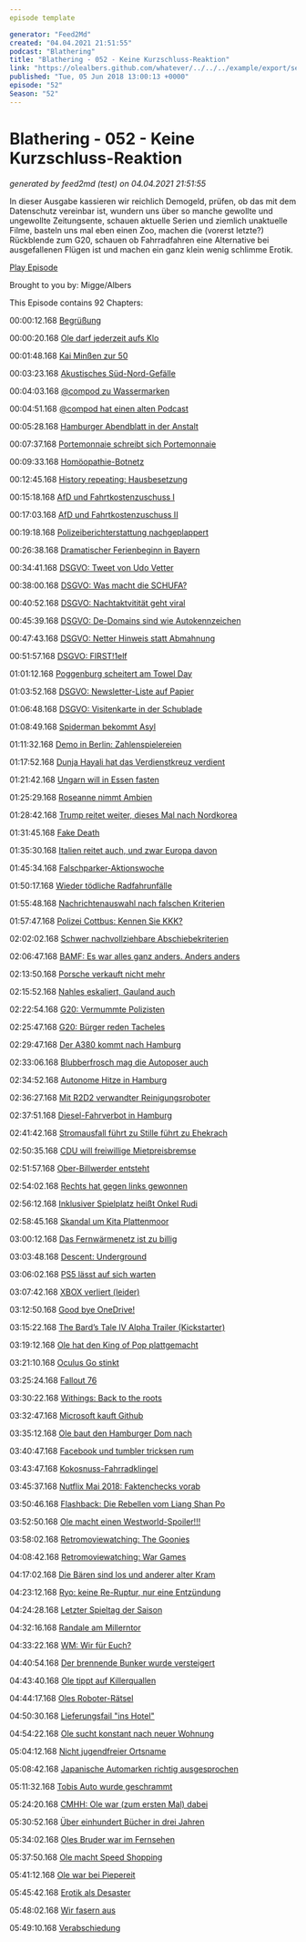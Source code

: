 ```yaml
---
episode template

generator: "Feed2Md"
created: "04.04.2021 21:51:55"
podcast: "Blathering"
title: "Blathering - 052 - Keine Kurzschluss-Reaktion"
link: "https://olealbers.github.com/whatever/../../../example/export/seasons/3/2018/6/Blathering - 052 - Keine Kurzschluss-Reaktion.md"
published: "Tue, 05 Jun 2018 13:00:13 +0000"
episode: "52"
Season: "52"
---
```


# Blathering - 052 - Keine Kurzschluss-Reaktion
_generated by feed2md (test) on 04.04.2021 21:51:55_

In dieser Ausgabe kassieren wir reichlich Demogeld, prüfen, ob das mit dem Datenschutz vereinbar ist, wundern uns über so manche gewollte und ungewollte Zeitungsente, schauen aktuelle Serien und ziemlich unaktuelle Filme, basteln uns mal eben einen Zoo, machen die (vorerst letzte?) Rückblende zum G20, schauen ob Fahrradfahren eine Alternative bei ausgefallenen Flügen ist und machen ein ganz klein wenig schlimme Erotik.

[Play Episode](https://www.blathering.de/podlove/file/482/s/feed/c/mp3/blathering_052.mp3)

Brought to you by: Migge/Albers

This Episode contains 92 Chapters:


00:00:12.168 [Begrüßung]()

00:00:20.168 [Ole darf jederzeit aufs Klo](https://twitter.com/stammtischphilo/status/1001186715502071808?s=21)

00:01:48.168 [Kai Minßen zur 50](https://plus.google.com/u/1/105371982781732031773/posts/BE6sk2DTY3s)

00:03:23.168 [Akustisches Süd-Nord-Gefälle](http://www.sueddeutsche.de/politik/vor-gipfeltreffen-suedkorea-stoppt-lautsprecher-beschallung-nach-norden-1.3955804)

00:04:03.168 [@compod zu Wassermarken](https://de.wikipedia.org/wiki/Cloaca_Maxima)

00:04:51.168 [@compod hat einen alten Podcast](http://www.compyblog.de/categories/14-Podcast)

00:05:28.168 [Hamburger Abendblatt in der Anstalt](https://www.zdf.de/comedy/die-anstalt/die-anstalt-vom-22-mai-2018-100.html)

00:07:37.168 [Portemonnaie schreibt sich Portemonnaie](https://www.wnycstudios.org/story/more-or-less-human/)

00:09:33.168 [Homöopathie-Botnetz](https://www.buzzfeed.com/de/karstenschmehl/twitter-bots-netzwerk-homoeopathie-fake-user-dzvhae)

00:12:45.168 [History repeating: Hausbesetzung](http://www.schleckysilberstein.com/2018/05/warum-kein-weg-am-hauser-besetzen-vorbei-fuhrt/)

00:15:18.168 [AfD und Fahrtkostenzuschuss I](https://exif-recherche.org/?p=3701)

00:17:03.168 [AfD und Fahrtkostenzuschuss II](http://www.tagesschau.de/inland/afd-flug-russland-103.html)

00:19:18.168 [Polizeiberichterstattung nachgeplappert](https://bildblog.de/98573/hitzacker-polizei-nachplapperei-und-steineschmeisser-aus-dem-archiv/)

00:26:38.168 [Dramatischer Ferienbeginn in Bayern](http://www.spiegel.de/lebenundlernen/schule/nuernberg-und-memmingen-polizei-erwischt-20-familien-beim-schulschwaenzen-a-1208818.html)

00:34:41.168 [DSGVO: Tweet von Udo Vetter](https://twitter.com/udovetter/status/1001497849492893697)

00:38:00.168 [DSGVO: Was macht die SCHUFA?](https://www.datenschutzbeauftragter-info.de/schufa-co-was-aendert-sich-fuer-auskunfteien-durch-die-dsgvo/)

00:40:52.168 [DSGVO: Nachtaktvitität geht viral](https://plus.google.com/+OleAlbers/posts/QweZyNkShkv)

00:45:39.168 [DSGVO: De-Domains sind wie Autokennzeichen](https://www.golem.de/news/denic-deutsches-whois-wird-zur-selbstauskunft-1805-134586.html)

00:47:43.168 [DSGVO: Netter Hinweis statt Abmahnung](https://wiki.apache.org/httpd/RewriteHTTPToHTTPS)

00:51:57.168 [DSGVO: FIRST!1elf](https://www.heise.de/newsticker/meldung/DSGVO-Die-Abmahn-Maschinerie-ist-angelaufen-4061044.html)

01:01:12.168 [Poggenburg scheitert am Towel Day](https://plus.google.com/+CarstenBuchholz/posts/bku2moNUPUH)

01:03:52.168 [DSGVO: Newsletter-Liste auf Papier]()

01:06:48.168 [DSGVO: Visitenkarte in der Schublade](https://twitter.com/sas_assion/status/999254012481490944)

01:08:49.168 [Spiderman bekommt Asyl](https://www.theguardian.com/world/2018/may/28/spider-man-of-paris-climbs-four-storeys-to-rescue-dangling-boy)

01:11:32.168 [Demo in Berlin: Zahlenspielereien](http://faktenfinder.tagesschau.de/schaetzung-teilnehmerzahlen-101.html)

01:17:52.168 [Dunja Hayali hat das Verdienstkreuz verdient](https://de.wikipedia.org/wiki/Dunja_Hayali)

01:21:42.168 [Ungarn will in Essen fasten](http://www.tagesschau.de/ausland/essen-fasten-ungarn-101.html)

01:25:29.168 [Roseanne nimmt Ambien](https://www.zeit.de/kultur/film/2018-06/roseanne-barr-sitcom-absetzung-unterhaltungsbranche-rassismus-donald-trump)

01:28:42.168 [Trump reitet weiter, dieses Mal nach Nordkorea](https://www.theguardian.com/us-news/2018/may/24/trump-cancels-north-korea-nuclear-summit)

01:31:45.168 [Fake Death](https://www.welt.de/politik/ausland/article176825031/Russischer-Journalist-Bedauere-dass-Babtschenko-an-dieser-Provokation-teilgenommen-hat.html)

01:35:30.168 [Italien reitet auch, und zwar Europa davon](https://www.tagesschau.de/ausland/italien-325.html)

01:45:34.168 [Falschparker-Aktionswoche](http://itstartedwithafight.de/2018/04/24/bundesweite-falschparker-aktionswoche/)

01:50:17.168 [Wieder tödliche Radfahrunfälle](https://twitter.com/reinboth/status/1001013417958834176)

01:55:48.168 [Nachrichtenauswahl nach falschen Kriterien](https://www.mdr.de/sachsen-anhalt/magdeburg/ausschreitungen-fcm-aufstiegsnacht-100.html)

01:57:47.168 [Polizei Cottbus: Kennen Sie KKK?](https://www.tagesspiegel.de/berlin/cottbus-polizisten-lassen-neonazis-gewaehren-innenminister-nach-ku-klux-klan-aktion-dazu-faellt-mir-nichts-mehr-ein/22628372.html)

02:02:02.168 [Schwer nachvollziehbare Abschiebekriterien](https://www.merkur.de/bayern/bayern-behoerden-duerfen-hochschwangere-asylbewerberin-nicht-abschieben-9912170.html)

02:06:47.168 [BAMF: Es war alles ganz anders. Anders anders](http://www.fr.de/politik/bamf-affaere-zweifel-am-skandal-mehren-sich-a-1517383)

02:13:50.168 [Porsche verkauft nicht mehr](http://www.faz.net/aktuell/wirtschaft/unternehmen/neue-abgasnormen-fuer-benziner-bremsen-porsche-15620745.html)

02:15:52.168 [Nahles eskaliert, Gauland auch](https://www.pnp.de/nachrichten/politik/2958688_Andrea-Nahles-SPD-Wir-koennen-nicht-alle-bei-uns-aufnehmen.html)

02:22:54.168 [G20: Vermummte Polizisten](https://plus.google.com/+OleAlbers/posts/NXojANKnd8W)

02:25:47.168 [G20: Bürger reden Tacheles](https://www.hamburgische-buergerschaft.de/nachrichten/11083508/g20-sonderausschuss-oeffentliche-anhoerung/)

02:29:47.168 [Der A380 kommt nach Hamburg](https://www.hamburg1.de/nachrichten/35897/Airbus_A380_verkehrt_nun_ab_Hamburg.html)

02:33:06.168 [Blubberfrosch mag die Autoposer auch](https://twitter.com/blubberfrosch/status/1001175148182032384)

02:34:52.168 [Autonome Hitze in Hamburg](https://dialog.hochbahn.de/bus-in-zukunft/autonome-e-busse-fuer-hamburg-das-projekt-heat/)

02:36:27.168 [Mit R2D2 verwandter Reinigungsroboter]()

02:37:51.168 [Diesel-Fahrverbot in Hamburg](https://www.ndr.de/nachrichten/hamburg/Diesel-Fahrverbot-Fragen-und-Antworten,fahrverbote120.html)

02:41:42.168 [Stromausfall führt zu Stille führt zu Ehekrach](https://twitter.com/stammtischphilo/status/1003265069638176769)

02:50:35.168 [CDU will freiwillige Mietpreisbremse](https://www.ndr.de/nachrichten/hamburg/Hamburgs-CDU-fordert-Mietpreisbremse,mietpreis106.html)

02:51:57.168 [Ober-Billwerder entsteht](https://www.oberbillwerder-hamburg.de/)

02:54:02.168 [Rechts hat gegen links gewonnen](https://www.ndr.de/nachrichten/hamburg/Schulschach-Rechtes-Alsterufer-gewinnt,schach266.html)

02:56:12.168 [Inklusiver Spielplatz heißt Onkel Rudi](https://www.hamburg1.de/nachrichten/35861/Erster_inklusiver_Spielplatz.html)

02:58:45.168 [Skandal um Kita Plattenmoor](https://www.hamburg1.de/nachrichten/35909/Schwere_Vorwuerfe_gegen_Kita_Plaggenmoor.html)

03:00:12.168 [Das Fernwärmenetz ist zu billig](https://www.hamburg1.de/nachrichten/35956/Vattenfall_Fernwaermenetz_auf_645_Million_Euro_festgelegt.html)

03:03:48.168 [Descent: Underground](https://plus.google.com/+OleAlbers/posts/7q8xtzgTDWx)

03:06:02.168 [PS5 lässt auf sich warten](https://plus.google.com/+OleAlbers/posts/b5Kzq97ZQPq)

03:07:42.168 [XBOX verliert (leider)](https://wrd.cm/2H7iKqM)

03:12:50.168 [Good bye OneDrive!](https://bauforum.wirklichewelt.de/index.php?id=11637)

03:15:22.168 [The Bard’s Tale IV Alpha Trailer (Kickstarter)](https://plus.google.com/+OleAlbers/posts/1XrH4bzYGU2)

03:19:12.168 [Ole hat den King of Pop plattgemacht](https://plus.google.com/+OleAlbers/posts/ANrrEZc9fMm)

03:21:10.168 [Oculus Go stinkt](https://www.techstage.de/test/Standalone-VR-Brille-Oculus-Go-im-Test-Lohnt-sich-der-Kauf-4044954.html)

03:25:24.168 [Fallout 76](https://plus.google.com/u/0/+OleAlbers/posts/LmpavFuVsoa)

03:30:22.168 [Withings: Back to the roots](https://support.health.nokia.com/hc/de/articles/360001422608)

03:32:47.168 [Microsoft kauft Github](https://www.golem.de/news/entwicklerplattform-microsoft-verhandelt-uebernahme-von-github-1806-134731.html)

03:35:12.168 [Ole baut den Hamburger Dom nach](https://youtu.be/YcuKy7hdsC0)

03:40:47.168 [Facebook und tumbler tricksen rum](https://twitter.com/janiczek/status/999933736006320128)

03:43:47.168 [Kokosnuss-Fahrradklingel](http://www.trotify.com/)

03:45:37.168 [Nutflix Mai 2018: Faktenchecks vorab](https://de.wikipedia.org/wiki/DreamWorks_SKG)

03:50:46.168 [Flashback: Die Rebellen vom Liang Shan Po](https://de.wikipedia.org/wiki/Die_Rebellen_vom_Liang_Shan_Po)

03:52:50.168 [Ole macht einen Westworld-Spoiler!!!](https://twitter.com/stammtischphilo/status/1001180635724177414)

03:58:02.168 [Retromoviewatching: The Goonies](https://de.wikipedia.org/wiki/Die_Goonies)

04:08:42.168 [Retromoviewatching: War Games](https://de.wikipedia.org/wiki/WarGames_%E2%80%93_Kriegsspiele)

04:17:02.168 [Die Bären sind los und anderer alter Kram](https://de.wikipedia.org/wiki/Die_B%C3%A4ren_sind_los_(Fernsehserie))

04:23:12.168 [Ryo: keine Re-Ruptur, nur eine Entzündung](https://twitter.com/amhass/status/999846262458474497)

04:24:28.168 [Letzter Spieltag der Saison](http://hurz.me/tn)

04:32:16.168 [Randale am Millerntor](https://www.mopo.de/hamburg/polizei/probetraining-um-jeden-preis-moechtegern-kicker-randaliert-bei-st--pauli---festnahme--30544176)

04:33:22.168 [WM: Wir für Euch?](https://www.mimikama.at/allgemein/was-ist-das-fuer-ein-motto/)

04:40:54.168 [Der brennende Bunker wurde versteigert](https://www.fcstpauli.com/news/signiertes-bild-vom-brennenden-bunker-bei-sportauktionde/)

04:43:40.168 [Ole tippt auf Killerquallen](https://twitter.com/stammtischphilo/status/998973392287125504)

04:44:17.168 [Oles Roboter-Rätsel](https://twitter.com/stammtischphilo/status/999986132497596418)

04:50:30.168 [Lieferungsfail "ins Hotel"](https://www.youtube.com/watch?v=cWTf77Y0MNw)

04:54:22.168 [Ole sucht konstant nach neuer Wohnung](https://www.haufe.de/immobilien/verwaltung/miethoehe/indexmiete_258_402978.html)

05:04:12.168 [Nicht jugendfreier Ortsname](https://de.wikipedia.org/wiki/Pe%C3%B1%C3%Adscola)

05:08:42.168 [Japanische Automarken richtig ausgesprochen](https://plus.google.com/u/0/+OleAlbers/posts/dYn1swf3f4m)

05:11:32.168 [Tobis Auto wurde geschrammt](https://twitter.com/tmigge/status/1002981224443535360)

05:24:20.168 [CMHH: Ole war (zum ersten Mal) dabei](https://twitter.com/rennesel_de/status/1000138997920870401)

05:30:52.168 [Über einhundert Bücher in drei Jahren](https://www.tobiasmigge.de/podcast/)

05:34:02.168 [Oles Bruder war im Fernsehen](http://www.sstq.de/)

05:37:50.168 [Ole macht Speed Shopping](https://www.alstertal-einkaufszentrum.de/)

05:41:12.168 [Ole war bei Piepereit](https://www.gaertnerei-piepereit.de/)

05:45:42.168 [Erotik als Desaster](https://twitter.com/stammtischphilo/status/1002238195235467264)

05:48:02.168 [Wir fasern aus]()

05:49:10.168 [Verabschiedung]()


